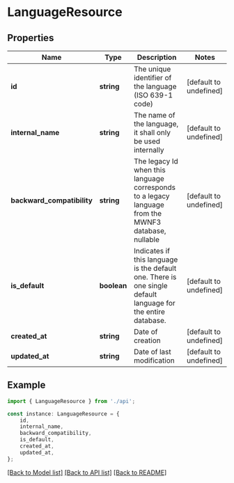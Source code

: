 # LanguageResource


## Properties

Name | Type | Description | Notes
------------ | ------------- | ------------- | -------------
**id** | **string** | The unique identifier of the language (ISO 639-1 code) | [default to undefined]
**internal_name** | **string** | The name of the language, it shall only be used internally | [default to undefined]
**backward_compatibility** | **string** | The legacy Id when this language corresponds to a legacy language from the MWNF3 database, nullable | [default to undefined]
**is_default** | **boolean** | Indicates if this language is the default one. There is one single default language for the entire database. | [default to undefined]
**created_at** | **string** | Date of creation | [default to undefined]
**updated_at** | **string** | Date of last modification | [default to undefined]

## Example

```typescript
import { LanguageResource } from './api';

const instance: LanguageResource = {
    id,
    internal_name,
    backward_compatibility,
    is_default,
    created_at,
    updated_at,
};
```

[[Back to Model list]](../README.md#documentation-for-models) [[Back to API list]](../README.md#documentation-for-api-endpoints) [[Back to README]](../README.md)

